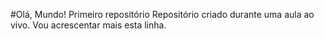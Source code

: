 #Olá, Mundo!
Primeiro repositório
Repositório criado durante uma aula ao vivo.
Vou acrescentar mais esta linha.